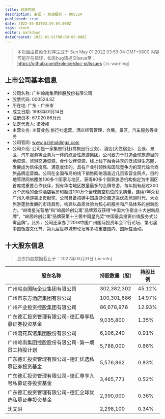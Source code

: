```yaml
---
title: 岭南控股
description: 主板 - 旅游服务 - 000524
published: true
date: 2022-05-01T03:59:04.000Z
tags: stock
editor: markdown
dateCreated: 2022-01-01T00:00:00.000Z
---
```


> 本页面由自动化程序生成于 Sun May 01 2022 03:59:04 GMT+0800
> 内容可能存在错误，如有bug请提交issue至：https://github.com/Eroleice/doc-pi/issues
{.is-warning}

## 上市公司基本信息
- 公司名称: 广州岭南集团控股股份有限公司
- 股票代码: 000524.SZ
- 所在地: 广东 - 广州市
- 成立日期: 1993年01月14日
- 注册资本: 67,020.86万元
- 法定代表人: 梁凌峰
- 主营业务: 主营业务:旅行社运营，酒店经营管理，会展，景区，汽车服务等业务
- 公司官网: www.gzlnholdings.com
- 公司介绍: 公司是一家集旅行社(商旅出行业务)、酒店(大住宿业)、会展、景区、汽车服务等业务为一体的综合性旅游集团。公司致力于打造全球旅游目的地资源、旅游交通资源、合作伙伴资源、线上线下融合共享的泛旅游生态圈，发展成为信任度高、满意度佳的，具有产业引领性和国际竞争力的现代综合商旅品牌运营商。公司在全国布局的线下销售网络涵盖近几百家营业网点，目的地管理网络覆盖100多个国家与地区，获得80多个国家旅游机构指定为中国区首席或重要合作伙伴，拥有华南地区数量最多的金牌导游，每年拥有超过300万个房晚的全球酒店客房和超过100万个全球航空机位的采购量，连续7年荣获广州入境游突出贡献奖。公司具备把握中国旅游全面迈进优质旅游时代、大众旅游蓬勃发展的市场趋势，构建以品质体验为核心的服务和产品体系的创新能力。“岭南星光营地”和“岭居岭创公寓”品牌双双获得“中国大住宿业十大创新品牌”，“岭居岭创公寓”品牌获第十三届中国星光奖“中国最具投资价值服务式公寓品牌”。此外，公司还承办了2018中国广州国际投资年会平行论坛、第七届中国饭店文化节、第九届世界城市论坛等多项重要国内、国际性活动。


## 十大股东信息
> 股东持股数据截止于：2022年03月31日
{.is-info}

| 股东名称 | 持股数量（股） | 持股比例 |
| --- | --- | --- |
| 广州岭南国际企业集团有限公司 | 302,382,302 | 45.12% |
| 广州市东方酒店集团有限公司 | 100,301,686 | 14.97% |
| 广州产业投资控股集团有限公司 | 86,678,978 | 12.93% |
| 广东德汇投资管理有限公司-德汇尊享私募证券投资基金 | 9,035,800 | 1.35% |
| 广州流花宾馆集团股份有限公司 | 6,106,240 | 0.91% |
| 广州岭南集团控股股份有限公司-第一期员工持股计划 | 5,788,000 | 0.86% |
| 广东德汇投资管理有限公司-德汇优选私募证券投资基金 | 5,576,862 | 0.83% |
| 广东德汇投资管理有限公司-德汇尊享九号私募证券投资基金 | 3,465,771 | 0.52% |
| 广东德汇投资管理有限公司-德汇全球优选私募证券投资基金 | 2,390,000 | 0.36% |
| 沈文洪 | 2,298,100 | 0.34% |




